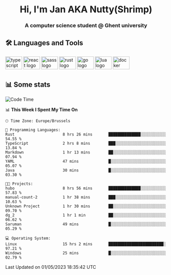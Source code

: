 <h1 align="center">Hi, I'm Jan AKA Nutty(Shrimp)</h1>
<h3 align="center">A computer science student @ Ghent university</h3>

<h2 align="left">🛠️ Languages and Tools</h2>

###

<div align="left">
  <img src="https://cdn.jsdelivr.net/gh/devicons/devicon/icons/typescript/typescript-original.svg" height="40" width="52" alt="typescript logo"  />
  <img src="https://cdn.jsdelivr.net/gh/devicons/devicon/icons/react/react-original.svg" height="40" width="52" alt="react logo"  />
  <img src="https://cdn.jsdelivr.net/gh/devicons/devicon/icons/sass/sass-original.svg" height="40" width="52" alt="sass logo"  />
  <img src="https://cdn.jsdelivr.net/gh/devicons/devicon/icons/rust/rust-plain.svg" height="40" width="52" alt="rust logo"  />
  <img src="https://cdn.jsdelivr.net/gh/devicons/devicon/icons/go/go-original.svg" height="40" width="52" alt="go logo"  />
  <img src="https://cdn.jsdelivr.net/gh/devicons/devicon/icons/lua/lua-original.svg" height="40" width="52" alt="lua logo"  />
  <img src="https://cdn.jsdelivr.net/gh/devicons/devicon/icons/docker/docker-original.svg" height="40" width="52" alt="docker logo"  />
</div>

<h2>📊 Some stats</h2>

<!--START_SECTION:waka-->
![Code Time](http://img.shields.io/badge/Code%20Time-3%2C075%20hrs%2038%20mins-blue)

📊 **This Week I Spent My Time On** 

```text
🕑︎ Time Zone: Europe/Brussels

💬 Programming Languages: 
Rust                     8 hrs 26 mins       ██████████████░░░░░░░░░░░   54.55 % 
TypeScript               2 hrs 8 mins        ███░░░░░░░░░░░░░░░░░░░░░░   13.84 % 
Markdown                 1 hr 13 mins        ██░░░░░░░░░░░░░░░░░░░░░░░   07.94 % 
YAML                     47 mins             █░░░░░░░░░░░░░░░░░░░░░░░░   05.07 % 
Java                     30 mins             █░░░░░░░░░░░░░░░░░░░░░░░░   03.30 % 

🐱‍💻 Projects: 
hubo                     8 hrs 56 mins       ██████████████░░░░░░░░░░░   57.83 % 
manual-count-2           1 hr 38 mins        ███░░░░░░░░░░░░░░░░░░░░░░   10.63 % 
Unknown Project          1 hr 30 mins        ██░░░░░░░░░░░░░░░░░░░░░░░   09.70 % 
dg_2                     1 hr 1 min          ██░░░░░░░░░░░░░░░░░░░░░░░   06.62 % 
Saruman                  49 mins             █░░░░░░░░░░░░░░░░░░░░░░░░   05.29 % 

💻 Operating System: 
Linux                    15 hrs 2 mins       ████████████████████████░   97.21 % 
Windows                  25 mins             █░░░░░░░░░░░░░░░░░░░░░░░░   02.79 % 
```


 Last Updated on 01/05/2023 18:35:42 UTC
<!--END_SECTION:waka-->
